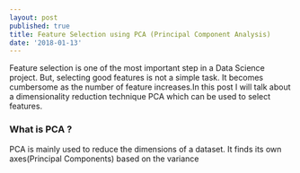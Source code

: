 ```yaml
---
layout: post
published: true
title: Feature Selection using PCA (Principal Component Analysis)
date: '2018-01-13'
---
```

Feature selection is one of the most important step in a Data Science project. But, selecting good features is not a simple task. It becomes cumbersome as the number of feature increases.In this post I will talk about a dimensionality reduction technique PCA which can be used to select features.

### What is PCA ?



PCA is mainly used to reduce the dimensions of a dataset. It finds its own axes(Principal Components) based on the variance 

